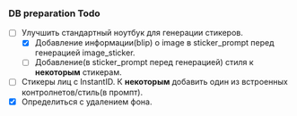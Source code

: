 ### DB preparation Todo

- [ ] Улучшить стандартный ноутбук для генерации стикеров.
  - [x] Добавление информации(blip) о image в sticker_prompt перед генерацией image_sticker.
  - [ ] Добавление(в sticker_prompt перед генерацией) стиля к **некоторым** стикерам.
- [ ] Стикеры лиц с InstantID. К **некоторым** добавить один из встроенных контролнетов/стиль(в промпт).
- [x] Определиться с удалением фона.
